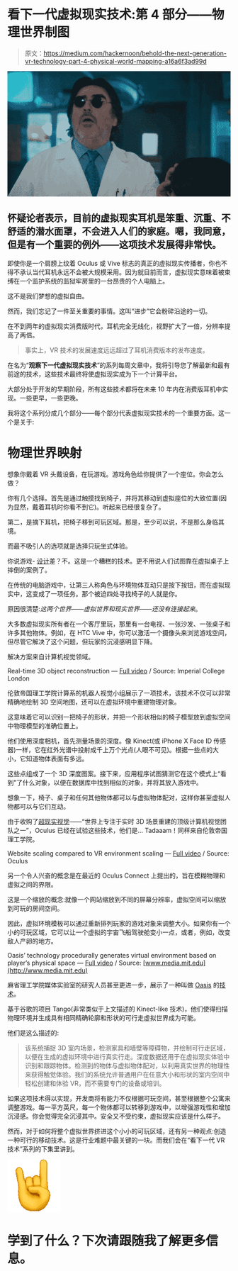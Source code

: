 # 看下一代虚拟现实技术:第 4 部分——物理世界制图

> 原文：<https://medium.com/hackernoon/behold-the-next-generation-vr-technology-part-4-physical-world-mapping-a16a6f3ad99d>

![](img/097ed0629271679c5dffe47618a22c8c.png)

## 怀疑论者表示，目前的虚拟现实耳机是笨重、沉重、不舒适的潜水面罩，不会进入人们的家庭。嗯，我同意，但是有一个重要的例外——这项技术发展得非常快。

即使你是一个肩膀上纹着 Oculus 或 Vive 标志的真正的虚拟现实传播者，你也不得不承认当代耳机永远不会被大规模采用。因为就目前而言，虚拟现实意味着被束缚在一个监护系统的监狱牢房里的一台昂贵的个人电脑上。

这不是我们梦想的虚拟自由。

然而，我们忘记了一件至关重要的事情。这叫“进步”它会粉碎沿途的一切。

在不到两年的虚拟现实消费版时代，耳机完全无线化，视野扩大了一倍，分辨率提高了两倍。

> 事实上，VR 技术的发展速度远远超过了耳机消费版本的发布速度。

在名为“**观察下一代虚拟现实技术**”的系列每周文章中，我将引导您了解最新和最有前途的技术，这些技术最终将使虚拟现实成为下一个计算平台。

大部分处于开发的早期阶段，所有这些技术都将在未来 10 年内在消费版耳机中实现。一些更早，一些更晚。

我将这个系列分成几个部分——每个部分代表虚拟现实技术的一个重要方面。这一个是关于:

# 物理世界映射

想象你戴着 VR 头戴设备，在玩游戏。游戏角色给你提供了一个座位。你会怎么做？

你有几个选择。首先是通过触摸找到椅子，并将其移动到虚拟座位的大致位置(因为显然，戴着耳机时你看不到它)。听起来已经很复杂了。

第二，是摘下耳机，把椅子移到可玩区域。那是，至少可以说，不是那么身临其境。

而最不吸引人的选项就是选择只玩坐式体验。

你说游戏- [设计](https://hackernoon.com/tagged/design)差？不。这是一个糟糕的技术。更不用说人们试图靠在虚拟桌子上摔倒的案例了。

在传统的电脑游戏中，让第三人称角色与环境物体互动只是按下按钮，而在虚拟现实中，这变成了一项任务。那个被迫四处寻找椅子的人就是你。

原因很清楚:*这两个世界——虚拟世界和现实世界——还没有连接起来*。

大多数虚拟现实所有者在一个客厅里玩，那里有一台电视、一张沙发、一张桌子和许多其他物体。例如，在 HTC Vive 中，你可以激活一个摄像头来浏览游戏空间，但尽管它解决了这个问题，但玩家的沉浸感明显下降。

解决方案来自计算机视觉领域。

Real-time 3D object reconstruction — [Full video](https://www.youtube.com/watch?v=tmrAh1CqCRo&t=45s) / Source: Imperial College London

伦敦帝国理工学院计算系的机器人视觉小组展示了一项技术，该技术不仅可以非常精确地绘制 3D 空间地图，还可以在虚拟环境中重建物理对象。

这意味着它可以识别一把椅子的形状，并把一个形状相似的椅子模型放到虚拟空间中物理模型的准确位置上。

他们使用深度相机，首先测量场景的深度。像 Kinect(或 iPhone X Face ID 传感器)一样，它在红外光谱中投射成千上万个光点(人眼不可见)。根据一些点的大小，它知道物体表面有多远。

这些点组成了一个 3D 深度图案。接下来，应用程序试图猜测它在这个模式上“看到”了什么对象，以便在数据库中找到相似的对象，并将其放入游戏中。

想象一下，椅子、桌子和任何其他物体都可以与虚拟物体配对，这样你甚至虚拟人物都可以与它们互动。

由于收购了[超现实视觉](http://surreal.vision/)——“世界上专注于实时 3D 场景重建的顶级计算机视觉团队之一”，Oculus 已经在试验这些技术，他们是… Tadaaam！同样来自伦敦帝国理工学院。

Website scaling compared to VR environment scaling — [Full video](https://www.youtube.com/watch?v=arbvLDHvsKY&t=979s) / Source: Oculus

另一个令人兴奋的概念是在最近的 Oculus Connect 上提出的，旨在模糊物理和虚拟之间的界限。

这是一个缩放的概念:就像一个网站缩放到不同的屏幕分辨率，虚拟空间可以缩放到可玩的房间空间。

因此，虚拟环境模板可以通过重新排列玩家的游戏对象来调整大小。如果你有一个小的可玩区域，它可以让一个虚拟的宇宙飞船驾驶舱变小一点，或者，例如，改变敌人产卵的地方。

Oasis’ technology procedurally generates virtual environment based on player’s physical space — [Full video](https://www.youtube.com/watch?v=QnJ9YErouZc) / Source: [www.media.mit.edu](http://www.media.mit.edu)

麻省理工学院媒体实验室的研究人员甚至更进一步，展示了一种叫做 [Oasis](https://www.media.mit.edu/projects/oasis/overview/) 的[技术](https://hackernoon.com/tagged/technology)。

基于谷歌的项目 Tango(非常类似于上文描述的 Kinect-like 技术)，他们使得扫描物理环境并生成具有相同精确轮廓和形状的可行走虚拟世界成为可能。

他们是这么描述的:

> 该系统捕捉 3D 室内场景，检测家具和墙壁等障碍物，并绘制可行走区域，以便在生成的虚拟环境中进行真实行走。深度数据还用于在虚拟现实体验中识别和跟踪物体。检测到的物体与虚拟物体配对，以利用真实世界的物理性来获得触觉体验。我们的系统允许普通用户在任意大小和形状的室内空间中轻松创建和体验 VR，而不需要专门的设备或培训。

如果这项技术得以实现，开发商将有能力不仅根据可玩空间，甚至根据整个公寓来调整游戏。每一平方英尺，每一个物体都可以转移到游戏中，以增强游戏性和增加沉浸感。你会觉得完全沉浸其中。安全又不受约束，虚拟现实应该是什么样子。

然而，对于如何将整个虚拟世界挤进这个小小的可玩区域，还有另一种观点:创造一种可行的移动技术。这是行业难题中最关键的一块。而我们会在“看下一代 VR 技术”系列的下集里讲到。

![](img/ecf3778c05f36300b5225c50706d917e.png)

# 学到了什么？下次请跟随我了解更多信息。